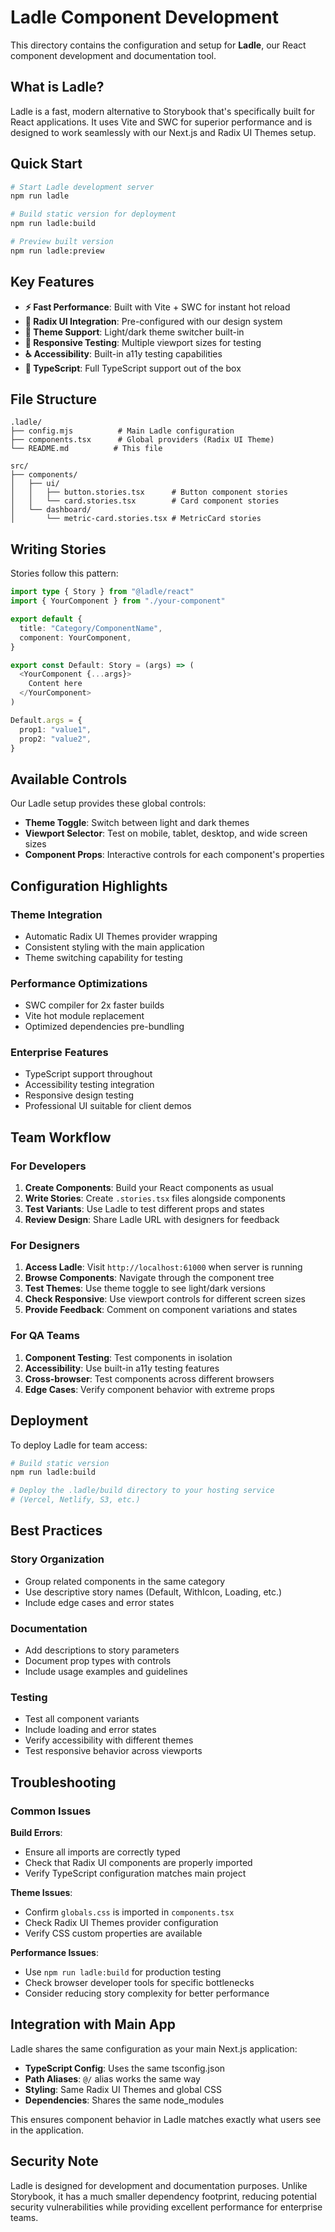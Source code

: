 # Ladle Component Development

This directory contains the configuration and setup for **Ladle**, our React component development and documentation tool.

## What is Ladle?

Ladle is a fast, modern alternative to Storybook that's specifically built for React applications. It uses Vite and SWC for superior performance and is designed to work seamlessly with our Next.js and Radix UI Themes setup.

## Quick Start

```bash
# Start Ladle development server
npm run ladle

# Build static version for deployment
npm run ladle:build

# Preview built version
npm run ladle:preview
```

## Key Features

- **⚡ Fast Performance**: Built with Vite + SWC for instant hot reload
- **🎨 Radix UI Integration**: Pre-configured with our design system
- **🌙 Theme Support**: Light/dark theme switcher built-in
- **📱 Responsive Testing**: Multiple viewport sizes for testing
- **♿ Accessibility**: Built-in a11y testing capabilities
- **🔧 TypeScript**: Full TypeScript support out of the box

## File Structure

```
.ladle/
├── config.mjs          # Main Ladle configuration
├── components.tsx      # Global providers (Radix UI Theme)
└── README.md          # This file

src/
├── components/
│   ├── ui/
│   │   ├── button.stories.tsx      # Button component stories
│   │   └── card.stories.tsx        # Card component stories
│   └── dashboard/
│       └── metric-card.stories.tsx # MetricCard stories
```

## Writing Stories

Stories follow this pattern:

```typescript
import type { Story } from "@ladle/react"
import { YourComponent } from "./your-component"

export default {
  title: "Category/ComponentName",
  component: YourComponent,
}

export const Default: Story = (args) => (
  <YourComponent {...args}>
    Content here
  </YourComponent>
)

Default.args = {
  prop1: "value1",
  prop2: "value2",
}
```

## Available Controls

Our Ladle setup provides these global controls:

- **Theme Toggle**: Switch between light and dark themes
- **Viewport Selector**: Test on mobile, tablet, desktop, and wide screen sizes
- **Component Props**: Interactive controls for each component's properties

## Configuration Highlights

### Theme Integration
- Automatic Radix UI Themes provider wrapping
- Consistent styling with the main application
- Theme switching capability for testing

### Performance Optimizations
- SWC compiler for 2x faster builds
- Vite hot module replacement
- Optimized dependencies pre-bundling

### Enterprise Features
- TypeScript support throughout
- Accessibility testing integration
- Responsive design testing
- Professional UI suitable for client demos

## Team Workflow

### For Developers
1. **Create Components**: Build your React components as usual
2. **Write Stories**: Create `.stories.tsx` files alongside components
3. **Test Variants**: Use Ladle to test different props and states
4. **Review Design**: Share Ladle URL with designers for feedback

### For Designers
1. **Access Ladle**: Visit `http://localhost:61000` when server is running
2. **Browse Components**: Navigate through the component tree
3. **Test Themes**: Use theme toggle to see light/dark versions
4. **Check Responsive**: Use viewport controls for different screen sizes
5. **Provide Feedback**: Comment on component variations and states

### For QA Teams
1. **Component Testing**: Test components in isolation
2. **Accessibility**: Use built-in a11y testing features
3. **Cross-browser**: Test components across different browsers
4. **Edge Cases**: Verify component behavior with extreme props

## Deployment

To deploy Ladle for team access:

```bash
# Build static version
npm run ladle:build

# Deploy the .ladle/build directory to your hosting service
# (Vercel, Netlify, S3, etc.)
```

## Best Practices

### Story Organization
- Group related components in the same category
- Use descriptive story names (Default, WithIcon, Loading, etc.)
- Include edge cases and error states

### Documentation
- Add descriptions to story parameters
- Document prop types with controls
- Include usage examples and guidelines

### Testing
- Test all component variants
- Include loading and error states
- Verify accessibility with different themes
- Test responsive behavior across viewports

## Troubleshooting

### Common Issues

**Build Errors**:
- Ensure all imports are correctly typed
- Check that Radix UI components are properly imported
- Verify TypeScript configuration matches main project

**Theme Issues**:
- Confirm `globals.css` is imported in `components.tsx`
- Check Radix UI Themes provider configuration
- Verify CSS custom properties are available

**Performance Issues**:
- Use `npm run ladle:build` for production testing
- Check browser developer tools for specific bottlenecks
- Consider reducing story complexity for better performance

## Integration with Main App

Ladle shares the same configuration as your main Next.js application:

- **TypeScript Config**: Uses the same tsconfig.json
- **Path Aliases**: `@/` alias works the same way
- **Styling**: Same Radix UI Themes and global CSS
- **Dependencies**: Shares the same node_modules

This ensures component behavior in Ladle matches exactly what users see in the application.

## Security Note

Ladle is designed for development and documentation purposes. Unlike Storybook, it has a much smaller dependency footprint, reducing potential security vulnerabilities while providing excellent performance for enterprise teams.